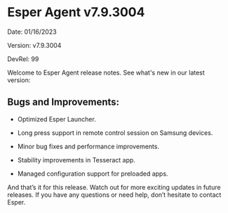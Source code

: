 # Esper Agent  v7.9.3004

Date: 01/16/2023

Version: v7.9.3004

DevRel: 99

Welcome to Esper Agent release notes. See what's new in our latest version: 

## Bugs and Improvements: 

- Optimized Esper Launcher.

- Long press support in remote control session on Samsung devices.

- Minor bug fixes and performance improvements.

- Stability improvements in Tesseract app.

- Managed configuration support for preloaded apps.

And that’s it for this release. Watch out for more exciting updates in future releases. If you have any questions or need help, don’t hesitate to contact Esper.